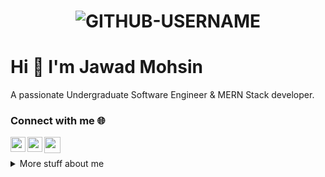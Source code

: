 # <p align="center"> <img src="https://komarev.com/ghpvc/?username=jawad-mohsin&label=Profile%20views&color=ce9927&style=flat" alt="GITHUB-USERNAME" /> </p>

# Hi :wave: I'm Jawad Mohsin 

A passionate Undergraduate Software Engineer & MERN Stack developer.

<h3 align="left">Connect with me 🌐</h3>
<a href="https://www.linkedin.com/in/jawadmohsin/" target="_blank" rel="noopener noreferrer">
  <img align="left" width="24px" src="https://cdn1.iconfinder.com/data/icons/logotypes/32/square-linkedin-1024.png"  />
</a>

<a href="https://www.instagram.com/jawad.mohsinn" target="_blank" rel="noopener noreferrer">
  <img align="left" width="24px" src="https://cdn2.iconfinder.com/data/icons/social-media-2285/512/1_Instagram_colored_svg_1-1024.png"  />
</a>

<a href="mailto:jawadmohsin1147@gmail.com" target="_blank" rel="noopener noreferrer">
  <img align="left" width="26px" src="https://cdn1.iconfinder.com/data/icons/google-new-logos-1/32/gmail_new_logo-256.png" />
</a>

<br>
<br>
<details>
<summary>
  More stuff about me
</summary>




### Carrer Objective 🎯

- 🎓 Enthusiastic Software Engineering student currently pursuing a Bachelor's degree, seeking an opportunity to apply my diverse programming skills effectively.
- 🚀 With a foundation in various languages and frameworks, I am poised to contribute and advance my professional development.
- 👨‍💻 A dedicated person who thrives on collaborative problem-solving and eager to bring his passion and skills to innovative projects.

## My skills 📜

### Web technologies 🌐

- JavaScript
- Node.js   
- React.js
- Express.js
- MongoDB
- HTML, CSS
- Tailwind CSS
- MySQL

 
### Application Development 💻

- C# 
- Java
- Python (sort of)

## What I'm currently learning 📚

- Diving into Advance React.js
- Next.js's magic

## Stats

#### GitHub stats 


<p align="center">
    <a href="https://github.com/anuraghazra/github-readme-stats">
	    <img alt="7oSkaaa's Github Stats" src="https://github-readme-stats.vercel.app/api?username=jawad-mohsin&show_icons=true&count_private=true&locale=en&theme=great-gatsby&layout=compact" height="230px"/></a>
	  <img src="https://github-readme-stats.vercel.app/api/top-langs?username=jawad-mohsin&langs_count=10&show_icons=true&locale=en&theme=great-gatsby" alt="jawad-mohsin" height="230px"/>
</p>


</details>

